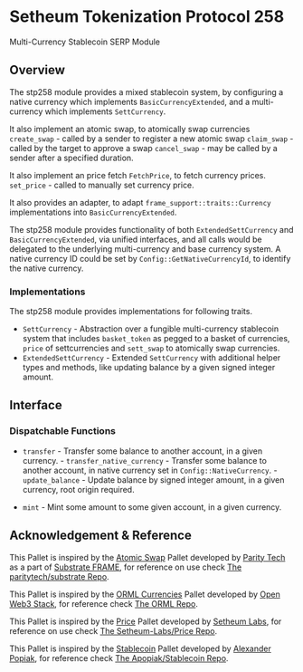 # Setheum Tokenization Protocol 258
Multi-Currency Stablecoin SERP Module

## Overview
  The stp258 module provides a mixed stablecoin system, by configuring a
 native currency which implements `BasicCurrencyExtended`, and a
 multi-currency which implements `SettCurrency`.
 
 It also implement an atomic swap, to atomically swap currencies 
  `create_swap` - called by a sender to register a new atomic swap
  `claim_swap` - called by the target to approve a swap
  `cancel_swap` - may be called by a sender after a specified duration.

 It also implement an price fetch `FetchPrice`, to fetch currency prices. 
  `set_price` - called to manually set currency price.
  
 It also provides an adapter, to adapt `frame_support::traits::Currency`
 implementations into `BasicCurrencyExtended`.

 The stp258 module provides functionality of both `ExtendedSettCurrency`
 and `BasicCurrencyExtended`, via unified interfaces, and all calls would be
 delegated to the underlying multi-currency and base currency system.
 A native currency ID could be set by `Config::GetNativeCurrencyId`, to
 identify the native currency.

 ### Implementations

 The stp258 module provides implementations for following traits.

 - `SettCurrency` - Abstraction over a fungible multi-currency stablecoin system 
 that includes `basket_token` as pegged to a basket of currencies, `price` of settcurrencies and `sett_swap` to atomically swap currencies.
 - `ExtendedSettCurrency` - Extended `SettCurrency` with additional helper
   types and methods, like updating balance
 by a given signed integer amount.

 ## Interface

 ### Dispatchable Functions
 - `transfer` - Transfer some balance to another account, in a given   currency. - `transfer_native_currency` - Transfer some balance to another account, in   native currency set in `Config::NativeCurrency`. - `update_balance` - Update balance by signed integer amount, in a given  currency, root origin required.

 - `mint` - Mint some amount to some given account, in a given
   currency.
   
## Acknowledgement & Reference

This Pallet is inspired by the [Atomic Swap](https://github.com/Setheum-Labs/price/) Pallet developed by [Parity Tech](https://github.com/paritytech/) as a part of [Substrate FRAME](https://github.com/paritytech/substrate/tree/master/frame), for reference on use check [The paritytech/substrate Repo](https://github.com/paritytech/substrate).

This Pallet is inspired by the [ORML Currencies](https://github.com/open-web3-stack/open-runtime-module-library/blob/master/currencies) Pallet developed by [Open Web3 Stack](https://github.com/open-web3-stack/), for reference check [The ORML Repo](https://github.com/open-web3-stack/open-runtime-module-library).

This Pallet is inspired by the [Price](https://github.com/Setheum-Labs/price/) Pallet developed by [Setheum Labs](https://github.com/Setheum-Labs/), for reference on use check [The Setheum-Labs/Price Repo](https://github.com/Setheum-Labs/price/).

This Pallet is inspired by the [Stablecoin](https://github.com/apopiak/stablecoin) Pallet developed by [Alexander Popiak](https://github.com/apopiak), for reference check [The Apopiak/Stablecoin Repo](https://github.com/apopiak/stablecoin).
